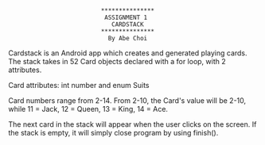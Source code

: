                               ***************
                               ASSIGNMENT 1
                                 CARDSTACK
                              ***************
                                By Abe Choi


Cardstack is an Android app which creates and generated playing cards. The 
stack takes in 52 Card objects declared with a for loop, with 2 attributes.

Card attributes: int number and enum Suits

Card numbers range from 2-14. From 2-10, the Card's value will be 2-10, while 
11 = Jack, 12 = Queen, 13 = King, 14 = Ace.

The next card in the stack will appear when the user clicks on the screen. If 
the stack is empty, it will simply close program by using finish().




